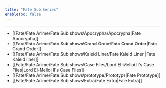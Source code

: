 ```yaml
---
title: "Fate Sub Series"
enableToc: false
---
```

***
- [[Fate/Fate Anime/Fate Sub shows/Apocrypha/Apocrypha|Fate Apocrypha]]
- [[Fate/Fate Anime/Fate Sub shows/Grand Order/Fate Grand Order|Fate Grand Order]]
- [[Fate/Fate Anime/Fate Sub shows/Kaleid Liner/Fate Kaleid Liner |Fate Kaleid liner]]
- [[Fate/Fate Anime/Fate Sub shows/Case Files/Lord El-Melloi II's Case Files|Lord El-Melloi II's Case Files]]
- [[Fate/Fate Anime/Fate Sub shows/prototype/Prototype|Fate Prototype]]
- [[Fate/Fate Anime/Fate Sub shows/Extra/Fate Extra|Fate Extra]]

